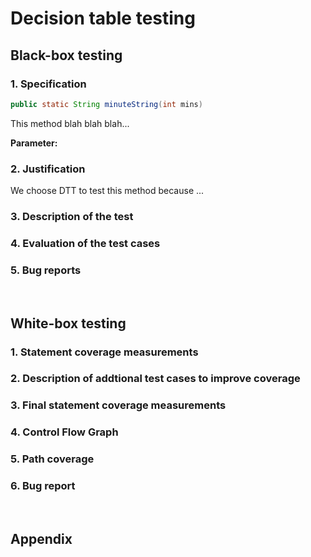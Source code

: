 # Decision table testing

## Black-box testing

### 1. Specification
```java
public static String minuteString(int mins)
```
This method blah blah blah...

**Parameter:**

### 2. Justification
We choose DTT to test this method because ...

### 3. Description of the test

### 4. Evaluation of the test cases

### 5. Bug reports

<br>

## White-box testing

### 1.  Statement coverage measurements

### 2. Description of addtional test cases to improve coverage

### 3. Final statement coverage measurements

### 4. Control Flow Graph

### 5. Path coverage

### 6. Bug report

<br>

## Appendix
